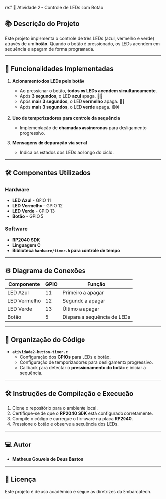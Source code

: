 re# 🔘 Atividade 2 - Controle de LEDs com Botão

## 📚 Descrição do Projeto
Este projeto implementa o controle de três LEDs (azul, vermelho e verde) através de um **botão**. Quando o botão é pressionado, os LEDs acendem em sequência e apagam de forma programada.

---

## 🎯 Funcionalidades Implementadas

1. **Acionamento dos LEDs pelo botão**  
   - Ao pressionar o botão, **todos os LEDs acendem simultaneamente**.  
   - Após **3 segundos**, o LED **azul** apaga. 🔵❌  
   - Após **mais 3 segundos**, o LED **vermelho** apaga. 🔴❌  
   - Após **mais 3 segundos**, o LED **verde** apaga. 🟢❌  

2. **Uso de temporizadores para controle da sequência**  
   - Implementação de **chamadas assíncronas** para desligamento progressivo.

3. **Mensagens de depuração via serial**  
   - Indica os estados dos LEDs ao longo do ciclo.

---

## 🛠️ Componentes Utilizados

### **Hardware**
- **LED Azul** - GPIO 11  
- **LED Vermelho** - GPIO 12  
- **LED Verde** - GPIO 13  
- **Botão** - GPIO 5  

### **Software**
- **RP2040 SDK**
- **Linguagem C**
- **Biblioteca `hardware/timer.h` para controle de tempo**

---

## ⚙️ Diagrama de Conexões

| Componente  | GPIO  | Função                        |
|------------|------|--------------------------------|
| LED Azul   | 11   | Primeiro a apagar              |
| LED Vermelho | 12  | Segundo a apagar              |
| LED Verde  | 13   | Último a apagar                |
| Botão      | 5    | Dispara a sequência de LEDs   |

---

## 📂 Organização do Código

- **`atividade2-button-timer.c`**  
  - Configuração dos **GPIOs** para LEDs e botão.  
  - Configuração de temporizadores para desligamento progressivo.  
  - Callback para detectar o **pressionamento do botão** e iniciar a sequência.  

---

## 🛠️ Instruções de Compilação e Execução

1. Clone o repositório para o ambiente local.
2. Certifique-se de que o **RP2040 SDK** está configurado corretamente.
3. Compile o código e carregue o firmware na placa **RP2040**.
4. Pressione o botão e observe a sequência dos LEDs.

---

## 💻 Autor
- **Matheus Gouveia de Deus Bastos**

---

## 📜 Licença
Este projeto é de uso acadêmico e segue as diretrizes da Embarcatech.
